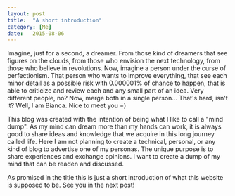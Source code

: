 ```yaml
---
layout: post
title:  "A short introduction"
category: [Me]
date:   2015-08-06
---
```


<p class="intro"><span class="dropcap">I</span>magine, just for a second, a dreamer. From those kind of dreamers that see figures on the clouds, from those who envision the next technology, from those who believe in revolutions. Now, imagine a person under the curse of perfectionism. That person who wants to improve everything, that see each minor detail as a possible risk with 0.000001% of chance to happen, that is able to criticize and review each and any small part of an idea. Very different people, no? Now, merge both in a single person... That's hard, isn't it? Well, I am Bianca. Nice to meet you =)</p>

This blog was created with the intention of being what I like to call a "mind dump". As my mind can dream more than my hands can work, it is always good to share ideas and knowledge that we acquire in this long journey called life. Here I am not planning to create a technical, personal, or any kind of blog to advertise one of my personas. The unique purpose is to share experiences and exchange opinions. I want to create a dump of my mind that can be readen and discussed.

As promised in the title this is just a short introduction of what this website is supposed to be. See you in the next post!